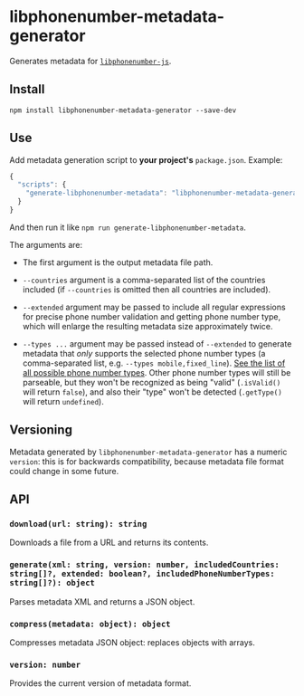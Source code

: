 # libphonenumber-metadata-generator

Generates metadata for [`libphonenumber-js`](https://gitlab.com/catamphetamine/libphonenumber-js).

## Install

```
npm install libphonenumber-metadata-generator --save-dev
```

## Use

Add metadata generation script to **your project's** `package.json`. Example:

```js
{
  "scripts": {
    "generate-libphonenumber-metadata": "libphonenumber-metadata-generator metadata.custom.json --countries RU,DE --extended"
  }
}
```

And then run it like `npm run generate-libphonenumber-metadata`.

The arguments are:

* The first argument is the output metadata file path.

* `--countries` argument is a comma-separated list of the countries included (if `--countries` is omitted then all countries are included).

* `--extended` argument may be passed to include all regular expressions for precise phone number validation and getting phone number type, which will enlarge the resulting metadata size approximately twice.

* `--types ...` argument may be passed instead of `--extended` to generate metadata that _only_ supports the selected phone number types (a comma-separated list, e.g. `--types mobile,fixed_line`). [See the list of all possible phone number types](https://gitlab.com/catamphetamine/libphonenumber-metadata-generator/-/blob/master/source/generate.js#L6-17). Other phone number types will still be parseable, but they won't be recognized as being "valid" (`.isValid()` will return `false`), and also their "type" won't be detected (`.getType()` will return `undefined`).

## Versioning

Metadata generated by `libphonenumber-metadata-generator` has a numeric `version`: this is for backwards compatibility, because metadata file format could change in some future.

## API

### `download(url: string): string`

Downloads a file from a URL and returns its contents.

### `generate(xml: string, version: number, includedCountries: string[]?, extended: boolean?, includedPhoneNumberTypes: string[]?): object`

Parses metadata XML and returns a JSON object.

### `compress(metadata: object): object`

Compresses metadata JSON object: replaces objects with arrays.

### `version: number`

Provides the current version of metadata format.